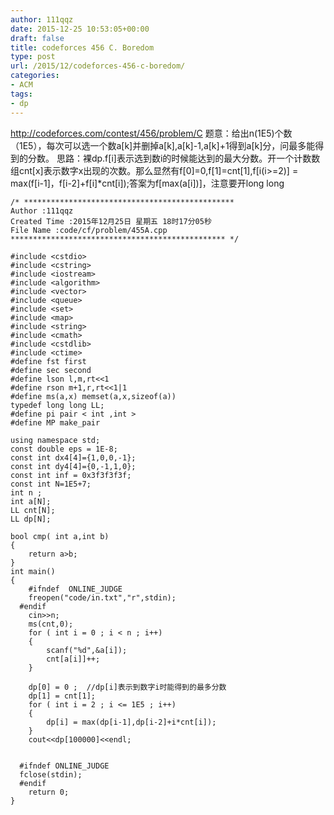 ```yaml
---
author: 111qqz
date: 2015-12-25 10:53:05+00:00
draft: false
title: codeforces 456 C. Boredom
type: post
url: /2015/12/codeforces-456-c-boredom/
categories:
- ACM
tags:
- dp
---
```


http://codeforces.com/contest/456/problem/C
题意：给出n(1E5)个数（1E5），每次可以选一个数a[k]并删掉a[k],a[k]-1,a[k]+1得到a[k]分，问最多能得到的分数。
思路：裸dp.f[i]表示选到数i的时候能达到的最大分数。开一个计数数组cnt[x]表示数字x出现的次数。那么显然有f[0]=0,f[1]=cnt[1],f[i(i>=2)] = max(f[i-1]，f[i-2]+f[i]*cnt[i]);答案为f[max(a[i])]，注意要开long long
 

    
    /* ***********************************************
    Author :111qqz
    Created Time :2015年12月25日 星期五 18时17分05秒
    File Name :code/cf/problem/455A.cpp
    ************************************************ */
    
    #include <cstdio>
    #include <cstring>
    #include <iostream>
    #include <algorithm>
    #include <vector>
    #include <queue>
    #include <set>
    #include <map>
    #include <string>
    #include <cmath>
    #include <cstdlib>
    #include <ctime>
    #define fst first
    #define sec second
    #define lson l,m,rt<<1
    #define rson m+1,r,rt<<1|1
    #define ms(a,x) memset(a,x,sizeof(a))
    typedef long long LL;
    #define pi pair < int ,int >
    #define MP make_pair
    
    using namespace std;
    const double eps = 1E-8;
    const int dx4[4]={1,0,0,-1};
    const int dy4[4]={0,-1,1,0};
    const int inf = 0x3f3f3f3f;
    const int N=1E5+7;
    int n ;
    int a[N];
    LL cnt[N];
    LL dp[N];
    
    bool cmp( int a,int b)
    {
        return a>b;
    }
    int main()
    {
    	#ifndef  ONLINE_JUDGE 
    	freopen("code/in.txt","r",stdin);
      #endif
    	cin>>n;
    	ms(cnt,0);
    	for ( int i = 0 ; i < n ; i++)
    	{
    	    scanf("%d",&a[i]);
    	    cnt[a[i]]++;
    	}
    
    	dp[0] = 0 ;  //dp[i]表示到数字i时能得到的最多分数
    	dp[1] = cnt[1];
    	for ( int i = 2 ; i <= 1E5 ; i++)
    	{
    	    dp[i] = max(dp[i-1],dp[i-2]+i*cnt[i]);
    	}
    	cout<<dp[100000]<<endl;
    	
    
      #ifndef ONLINE_JUDGE  
      fclose(stdin);
      #endif
        return 0;
    }
    



